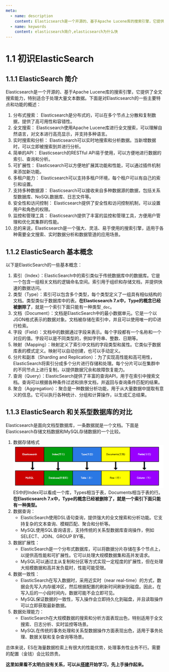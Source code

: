 ```yaml
---
meta:
  - name: description
    content: Elasticsearch是一个开源的、基于Apache Lucene库的搜索引擎，它提供了全文搜索能力，特别适合于处理大量文本数据
  - name: keywords
    content: elasticsearch简介,elasticsearch为什么快
---
```


# 1.1 初识ElasticSearch

## 1.1.1 ElasticSearch 简介

Elasticsearch是一个开源的、基于Apache Lucene库的搜索引擎，它提供了全文搜索能力，特别适合于处理大量文本数据。下面是对Elasticsearch的一些主要特点和功能的概述：

1. 分布式搜索： Elasticsearch是分布式的，可以在多个节点上分散和复制数据，提供了高可用性和容错性。
2. 全文搜索： Elasticsearch使用Apache Lucene库进行全文搜索，可以理解自然语言，对文本进行高亮显示，并支持多种语言。
3. 实时搜索和分析： Elasticsearch可以实时地搜索和分析数据。当新增数据时，可以立即被搜索到并进行分析。
4. 简单的API： Elasticsearch的RESTful API易于使用，可以方便地进行数据的索引、查询和分析。
5. 可扩展性： Elasticsearch可以方便地扩展其功能和性能，可以通过插件机制来添加新功能。
6. 多租户能力： Elasticsearch可以支持多租户环境，每个租户可以有自己的索引和设置。
7. 支持多种数据源： Elasticsearch可以接收来自多种数据源的数据，包括关系型数据库、NoSQL数据库、日志文件等。
8. 安全性和访问控制： Elasticsearch提供了安全性和访问控制机制，可以设置用户和角色的权限。
9. 监控和管理工具： Elasticsearch提供了丰富的监控和管理工具，方便用户管理和优化其集群的性能。
10. 总的来说，Elasticsearch是一个强大、灵活、易于使用的搜索引擎，适用于各种需要全文搜索、实时数据分析和数据管道的应用场景。

## 1.1.2 ElasticSearch 基本概念

以下是ElasticSearch的一些基本概念：

1. 索引（Index）：ElasticSearch中的索引类似于传统数据库中的数据库。它是一个包含一组相关文档的逻辑命名空间。索引用于组织和存储文档，并提供快速的数据访问。
2. 类型（Type）：索引可以包含多个类型，每个类型定义了一组具有相似结构的文档。类型类似于数据库中的表。**在Elasticsearch 7.x中，Type的概念已经被删除了**，就是一个索引下面只能有一种类型`_doc`。
3. 文档（Document）：文档是ElasticSearch中的最小数据单元。它是一个以JSON格式表示的数据对象。文档被存储在索引中，并且可以使用唯一的ID进行检索。
4. 字段（Field）：文档中的数据通过字段来表示。每个字段都有一个名称和一个对应的值。字段可以是不同类型的，例如字符串、整数、日期等。
5. 映射（Mapping）：映射定义了索引中文档的字段类型和属性。它类似于数据库表的模式定义。映射可以自动创建，也可以手动定义。
6. 分片和副本（Sharding and Replication）：为了实现高性能和高可用性，ElasticSearch将索引分成多个分片进行存储和处理。每个分片可以在集群中的不同节点上进行复制，以提供数据冗余和故障恢复能力。
7. 查询（Query）：ElasticSearch提供了丰富的查询API，用于在索引中搜索文档。查询可以根据各种条件过滤和排序文档，并返回与查询条件匹配的结果。
8. 聚合（Aggregation）：聚合是一种数据分析功能，用于从大量数据中提取有意义的信息。它可以执行各种统计、分组和计算操作，以生成汇总结果。

## 1.1.3 ElasticSearch 和关系型数据库的对比

Elasticsearch是面向文档型数据库，一条数据就是一个文档。下面是Elasticsearch存储文档数据和MySQL存储数据的一个比较。

1. 数据存储格式
![图1-1](../imgs/1-1.png)
ES中的Index可以看成一个库，Types相当于表，Documents相当于表的行。**在Elasticsearch 7.x中，Type的概念已经被删除了，就是一个索引下面只能有一种类型。**
2. 数据查询：
   - ElasticSearch使用DSL语句查询，提供强大的全文搜索和分析功能。它支持复杂的文本查询、模糊匹配、聚合和分析等。
   - MySQL使用SQL查询语言，支持传统的关系型数据库查询操作，例如SELECT、JOIN、GROUP BY等。
3. 数据扩展性：
   - ElasticSearch是一个分布式数据库，可以将数据分片存储在多个节点上，以提供高性能和可扩展性。它可以处理大规模数据集和高并发请求。
   - MySQL可以通过主从复制和分区等方式实现一定程度的扩展性，但在处理大规模数据和高并发负载时，性能可能受限。
4. 数据一致性：
   - ElasticSearch在写入数据时，采用近实时（near real-time）的方式，数据会先写入内存缓冲区，然后根据配置的刷新时间刷新到磁盘。因此，在写入后的一小段时间内，数据可能不会立即可见。
   - MySQL保证数据的一致性，写入操作会立即持久化到磁盘，并且读取操作可以立即获取最新数据。
5. 数据处理能力：
   - ElasticSearch在大规模数据的搜索和分析方面表现出色，特别适用于全文搜索、日志分析、实时监控等场景。
   - MySQL在传统的事务处理和关系型数据操作方面表现出色，适用于事务处理、数据关联和复杂查询等场景。

总体来说，ES在海量数据检索上有很大的性能优势，处理事务性业务不行。需要的配置（金钱）会比较昂贵。

**这里如果看不太明白没有关系，可以从[搭建](/chapter1/install_elastic_search)开始学习，先上手操作起来。**